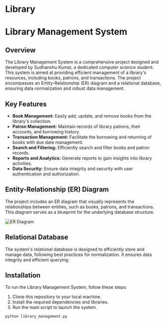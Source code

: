 # Library
# Library Management System

## Overview
The Library Management System is a comprehensive project designed and developed by Sudhanshu Kumar, a dedicated computer science student. This system is aimed at providing efficient management of a library's resources, including books, patrons, and transactions. The project encompasses an Entity-Relationship (ER) diagram and a relational database, ensuring data normalization and robust data management.

## Key Features
- **Book Management:** Easily add, update, and remove books from the library's collection.
- **Patron Management:** Maintain records of library patrons, their accounts, and borrowing history.
- **Transaction Management:** Facilitate the borrowing and returning of books with due date management.
- **Search and Filtering:** Efficiently search and filter books and patron records.
- **Reports and Analytics:** Generate reports to gain insights into library activities.
- **Data Security:** Ensure data integrity and security with user authentication and authorization.

## Entity-Relationship (ER) Diagram
The project includes an ER diagram that visually represents the relationships between entities, such as books, patrons, and transactions. This diagram serves as a blueprint for the underlying database structure.

![ER Diagram](er-diagram.png)

## Relational Database
The system's relational database is designed to efficiently store and manage data, following best practices for normalization. It ensures data integrity and efficient querying.

## Installation
To run the Library Management System, follow these steps:
1. Clone this repository to your local machine.
2. Install the required dependencies and libraries.
3. Run the main script to launch the system.

```bash
python library_management.py
